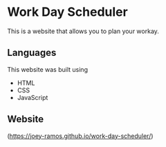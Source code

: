 # Work Day Scheduler
This is a website that allows you to plan your workay.

## Languages
This website was built using 
- HTML
- CSS
- JavaScript

## Website
(https://joey-ramos.github.io/work-day-scheduler/)
